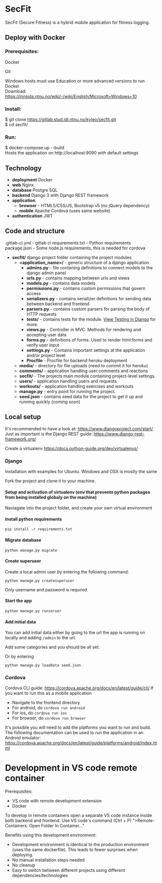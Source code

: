 # SecFit

SecFit (Secure Fitness) is a hybrid mobile application for fitness logging.

## Deploy with Docker

### Prerequisites:

Docker

Git

Windows hosts must use Education or more advanced versions to run Docker \
Download: https://innsida.ntnu.no/wiki/-/wiki/English/Microsoft+Windows+10

### Install:

$ git clone https://gitlab.stud.idi.ntnu.no/kyleo/secfit.git \
$ cd secfit/

### Run:

$ docker-compose up --build \
Hosts the application on http://localhost:9090 with default settings

## Technology

- **deployment** Docker
- **web** Nginx
- **database** Postgre SQL
- **backend** Django 3 with Django REST framework
- **application**
  - **browser** - HTML5/CSS/JS, Bootstrap v5 (no jQuery dependency)
  - **mobile** Apache Cordova (uses same website)
- **authentication** JWT

## Code and structure

.gitlab-ci.yml - gitlab ci
requirements.txt - Python requirements
package.json - Some node.js requirements, this is needed for cordova

- **secfit/** django project folder containing the project modules
  - **<application_name>/** - generic structure of a django application
    - **admins.py** - file contaning definitions to connect models to the django admin panel
    - **urls.py** - contains mapping between urls and views
    - **models.py** - contains data models
    - **permissions.py** - contains custom permissions that govern access
    - **serializers.py** - contains serializer definitions for sending data between backend and frontend
    - **parsers.py** - contains custom parsers for parsing the body of HTTP requests
    - **tests/** - contains tests for the module. [View Testing in Django](https://docs.djangoproject.com/en/2.1/topics/testing/) for more.
    - **views.py** - Controller in MVC. Methods for rendering and accepting user data
    - **forms.py** - definitions of forms. Used to render html forms and verify user input
    - **settings.py** - Contains important settings at the application and/or project level
    - **Procfile** - Procfile for backend heroku deployment
  - **media/** - directory for file uploads (need to commit it for heroku)
  - **comments/** - application handling user comments and reactions
  - **secfit/** - The projects main module containing project-level settings.
  - **users/** - application handling users and requests
  - **workouts/** - application handling exercises and workouts
  - **manage.py** - entry point for running the project.
  - **seed.json** - contains seed data for the project to get it up and running quickly (coming soon)

## Local setup

It's recommended to have a look at: https://www.djangoproject.com/start/
Just as important is the Django REST guide: https://www.django-rest-framework.org/

Create a virtualenv https://docs.python-guide.org/dev/virtualenvs/

### Django

Installation with examples for Ubuntu. Windows and OSX is mostly the same

Fork the project and clone it to your machine.

#### Setup and activation of virtualenv (env that prevents python packages from being installed globaly on the machine)

Naviagate into the project folder, and create your own virtual environment

#### Install python requirements

`pip install -r requirements.txt`

#### Migrate database

`python manage.py migrate`

#### Create superuser

Create a local admin user by entering the following command:

`python manage.py createsuperuser`

Only username and password is required

#### Start the app

`python manage.py runserver`

#### Add initial data

You can add initial data either by going to the url the app is running on locally and adding `/admin` to the url.

Add some categories and you should be all set.

Or by entering

`python manage.py loaddata seed.json`

### Cordova

Cordova CLI guide: https://cordova.apache.org/docs/en/latest/guide/cli/
If you want to run this as a mobile application

- Navigate to the frontend directory
- For android, do `cordova run android`
- For ios, do `cordova run ios`
- For browser, do `cordova run browser`

It's possible you will need to add the platforms you want to run and build.
The following documentation can be used to run the application in an Android emulator: \
https://cordova.apache.org/docs/en/latest/guide/platforms/android/index.html

# Development in VS code remote container

Prerequisites:

- VS code with remote development extension
- Docker

To develop in remote containers open a separate VS code instance inside both backend and frontend. Use VS code's command (Ctrl + P) ">Remote-Containers: Open Folder In Container..."

Benefits using this development environment:

- Development environment is identical to the production environment (uses the same dockerfile). This leads to fewer surprises when deploying.
- No manual installation steps needed
- No cleanup
- Easy to switch between different projects using different dependencies/technologies
